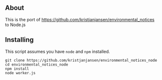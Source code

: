 ## About 

This is the port of https://github.com/kristjanjansen/environmental_notices to Node.js

## Installing

This script assumes you have ```node``` and ```npm``` installed.

```
git clone https://github.com/kristjanjansen/environmental_notices_node
cd environmental_notices_node
npm install
node worker.js
```
